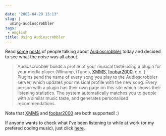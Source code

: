```yaml
---

date: "2005-04-29 13:13"
slug: |
  using-audioscrobbler
tags:
 - english
title: Using Audioscrobbler
---
```


Read
[some](http://kitenet.net/~joey/blog/entry/music_stuff-2005-04-29-02-11.html)
[posts](http://triplehelix.org/blog/2005/04/28/plug-audioscrobbler/) of
people talking about [Audioscrobbler](http://www.audioscrobbler.com)
today and decided to see what the noise was all about.

> Audioscrobbler builds a profile of your musical taste using a plugin
> for your media player (Winamp, iTunes, [XMMS](http://www.xmms.org/),
> [foobar2000](http://www.foobar2000.org/), etc..). Plugins send the
> name of every song you play to the Audioscrobbler server, which
> updates your musical profile with the new song. Every person with a
> plugin has their own page on this site which shows their listening
> statistics. The system automatically matches you to people with a
> similar music taste, and generates personalised recommendations.

Note that [XMMS](http://www.xmms.org/) and
[foobar2000](http://www.foobar2000.org/) are both supported! :)

If anyone wants to check what I've been listening to while at work (or
my prefered coding music), just click
[here](http://www.audioscrobbler.com/user/OgMaciel/).
